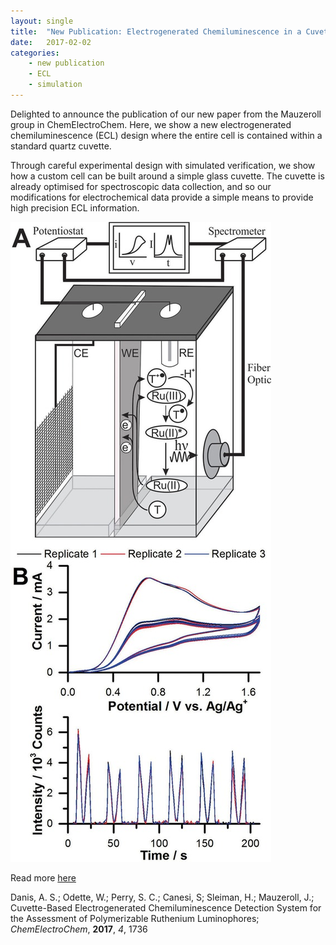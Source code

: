 ```yaml
---
layout: single
title:  "New Publication: Electrogenerated Chemiluminescence in a Cuvette"
date:   2017-02-02
categories: 
	- new publication
	- ECL
	- simulation
---
```


Delighted to announce the publication of our new paper from the Mauzeroll group in ChemElectroChem. Here, we show a new electrogenerated chemiluminescence (ECL) design where the entire cell is contained within a standard quartz cuvette.

Through careful experimental design with simulated verification, we show how a custom cell can be built around a simple glass cuvette. The cuvette is already optimised for spectroscopic data collection, and so our modifications for electrochemical data provide a simple means to provide high precision ECL information.

![Danis et al, *ChemElectroChem*, **2017**, *4*, 1736](/images_posts/2017-02-02/ECL.png)

Read more [here](https://doi.org/10.1002/celc.201600879)

Danis, A. S.; Odette, W.; Perry, S. C.; Canesi, S; Sleiman, H.; Mauzeroll, J.; Cuvette-Based Electrogenerated Chemiluminescence Detection System for the Assessment of Polymerizable Ruthenium Luminophores; *ChemElectroChem*, **2017**, *4*, 1736